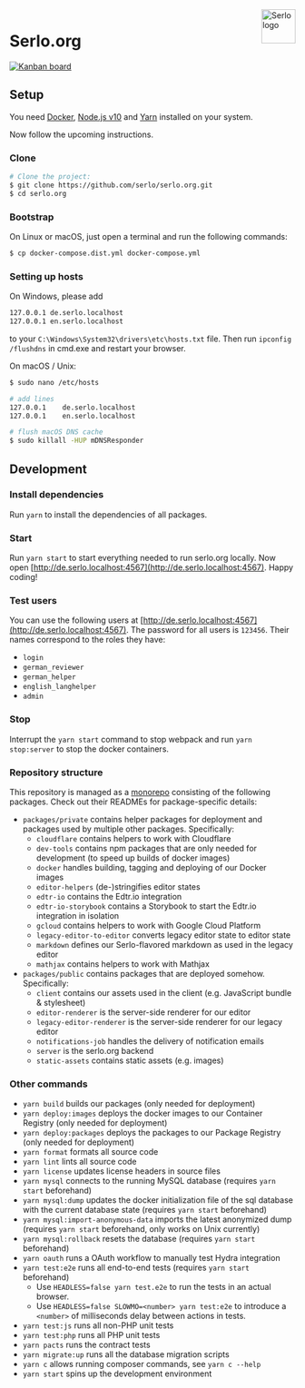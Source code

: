 <img src="https://assets.serlo.org/meta/logo.png" alt="Serlo logo" title="Serlo" align="right" height="60" />

# Serlo.org

[![Kanban board](https://img.shields.io/badge/Kanban-board-brightgreen.svg)](https://github.com/orgs/serlo/projects/1)

## Setup

You need [Docker](https://docs.docker.com/engine/installation/), [Node.js v10](https://nodejs.org) and [Yarn](https://yarnpkg.com) installed on your system.

Now follow the upcoming instructions.

### Clone

```sh
# Clone the project:
$ git clone https://github.com/serlo/serlo.org.git
$ cd serlo.org
```

### Bootstrap

On Linux or macOS, just open a terminal and run the following commands:

```sh
$ cp docker-compose.dist.yml docker-compose.yml
```

### Setting up hosts

On Windows, please add

```sh
127.0.0.1 de.serlo.localhost
127.0.0.1 en.serlo.localhost
```

to your `C:\Windows\System32\drivers\etc\hosts.txt` file. Then run `ipconfig /flushdns` in cmd.exe and
restart your browser.

On macOS / Unix:

```sh
$ sudo nano /etc/hosts

# add lines
127.0.0.1    de.serlo.localhost
127.0.0.1    en.serlo.localhost

# flush macOS DNS cache
$ sudo killall -HUP mDNSResponder
```

## Development

### Install dependencies

Run `yarn` to install the dependencies of all packages.

### Start

Run `yarn start` to start everything needed to run serlo.org locally.
Now open [http://de.serlo.localhost:4567](http://de.serlo.localhost:4567). Happy coding!

### Test users

You can use the following users at [http://de.serlo.localhost:4567](http://de.serlo.localhost:4567).
The password for all users is `123456`.
Their names correspond to the roles they have:

- `login`
- `german_reviewer`
- `german_helper`
- `english_langhelper`
- `admin`

### Stop

Interrupt the `yarn start` command to stop webpack and run `yarn stop:server` to stop the docker containers.

### Repository structure

This repository is managed as a [monorepo](https://github.com/babel/babel/blob/master/doc/design/monorepo.md) consisting
of the following packages. Check out their READMEs for package-specific details:

- `packages/private` contains helper packages for deployment and packages used by multiple other packages. Specifically:
  - `cloudflare` contains helpers to work with Cloudflare
  - `dev-tools` contains npm packages that are only needed for development (to speed up builds of docker images)
  - `docker` handles building, tagging and deploying of our Docker images
  - `editor-helpers` (de-)stringifies editor states
  - `edtr-io` contains the Edtr.io integration
  - `edtr-io-storybook` contains a Storybook to start the Edtr.io integration in isolation
  - `gcloud` contains helpers to work with Google Cloud Platform
  - `legacy-editor-to-editor` converts legacy editor state to editor state
  - `markdown` defines our Serlo-flavored markdown as used in the legacy editor
  - `mathjax` contains helpers to work with Mathjax
- `packages/public` contains packages that are deployed somehow. Specifically:
  - `client` contains our assets used in the client (e.g. JavaScript bundle & stylesheet)
  - `editor-renderer` is the server-side renderer for our editor
  - `legacy-editor-renderer` is the server-side renderer for our legacy editor
  - `notifications-job` handles the delivery of notification emails
  - `server` is the serlo.org backend
  - `static-assets` contains static assets (e.g. images)

### Other commands

- `yarn build` builds our packages (only needed for deployment)
- `yarn deploy:images` deploys the docker images to our Container Registry (only needed for deployment)
- `yarn deploy:packages` deploys the packages to our Package Registry (only needed for deployment)
- `yarn format` formats all source code
- `yarn lint` lints all source code
- `yarn license` updates license headers in source files
- `yarn mysql` connects to the running MySQL database (requires `yarn start` beforehand)
- `yarn mysql:dump` updates the docker initialization file of the sql database with the current database state (requires `yarn start` beforehand)
- `yarn mysql:import-anonymous-data` imports the latest anonymized dump (requires `yarn start` beforehand, only works on Unix currently)
- `yarn mysql:rollback` resets the database (requires `yarn start` beforehand)
- `yarn oauth` runs a OAuth workflow to manually test Hydra integration
- `yarn test:e2e` runs all end-to-end tests (requires `yarn start` beforehand)
  - Use `HEADLESS=false yarn test.e2e` to run the tests in an actual browser.
  - Use `HEADLESS=false SLOWMO=<number> yarn test:e2e` to introduce a `<number>` of milliseconds delay between actions in tests.
- `yarn test:js` runs all non-PHP unit tests
- `yarn test:php` runs all PHP unit tests
- `yarn pacts` runs the contract tests
- `yarn migrate:up` runs all the database migration scripts
- `yarn c` allows running composer commands, see `yarn c --help`
- `yarn start` spins up the development environment

